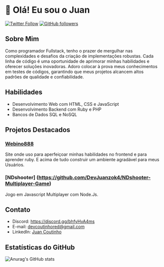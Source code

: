 # 👋 Olá! Eu sou o Juan

[![Twitter Follow](https://img.shields.io/twitter/follow/seu_twitter?style=social)](https://twitter.com/seu_twitter)
[![GitHub followers](https://img.shields.io/github/followers/seu_usuario?label=Follow&style=social)](https://github.com/seu_usuario)

## Sobre Mim

Como programador Fullstack, tenho o prazer de mergulhar nas complexidades e desafios da criação de implementações robustas. Cada linha de código é uma oportunidade de aprimorar minhas habilidades e oferecer soluções inovadoras. Adoro colocar à prova meus conhecimentos em testes de códigos, garantindo que meus projetos alcancem altos padrões de qualidade e confiabilidade.

## Habilidades

- Desenvolvimento Web com HTML, CSS e JavaScript
- Desenvolvimento Backend com Ruby e PHP
- Bancos de Dados SQL e NoSQL

## Projetos Destacados

### [Webino888](https://github.com/DevJuanzok4/Site-Projeto-Webino888.Bet)

Site onde uso para aperfeiçoar minhas habilidades no frontend e para aprender ruby.
E acima de tudo construir um ambiente agradável para meus Usuários.

### [NDshooter] (https://github.com/DevJuanzok4/NDshooter-Multiplayer-Game)

Jogo em Javascript Multiplayer com Node.Js.


## Contato

- Discord: https://discord.gg/bhfyHvA4ms
- E-mail: devcoutinhored@gmail.com
- LinkedIn: [Juan Coutinho](https://www.linkedin.com/in/juancoutinho/)


## Estatísticas do GitHub

![Anurag's GitHub stats](https://github-readme-stats.vercel.app/api?username=DevJuanzok4&show_icons=true&theme=synthwave)
